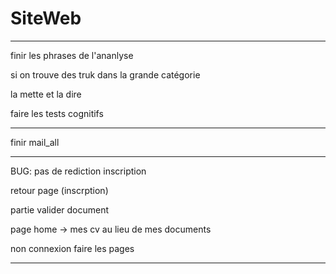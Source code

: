 # SiteWeb


-------------------------------------------------

finir les phrases de l'ananlyse

si on trouve des truk dans la grande catégorie 

la mette et la dire

faire les tests cognitifs

----------------------------------------

finir mail_all

----------------------------------------

BUG: pas de rediction inscription

retour page (inscrption)

partie valider document

page home -> mes cv au lieu de mes documents

non connexion faire les pages

---------------------------------------






